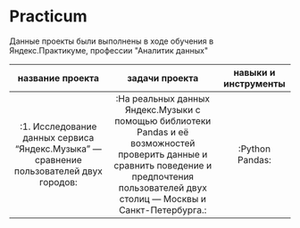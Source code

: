 # Practicum

Данные проекты были выполнены в ходе обучения в Яндекс.Практикуме, профессии "Аналитик данных" 

| название проекта | задачи проекта | навыки и инструменты|
|:---------------------------:|:---------------------------:|:---------------------------:|
|:1. Исследование данных сервиса “Яндекс.Музыка” — сравнение пользователей двух городов:|:На реальных данных Яндекс.Музыки c помощью библиотеки Pandas и её возможностей проверить данные и сравнить поведение и предпочтения пользователей двух столиц — Москвы и Санкт-Петербурга.:|:Python Pandas:|

